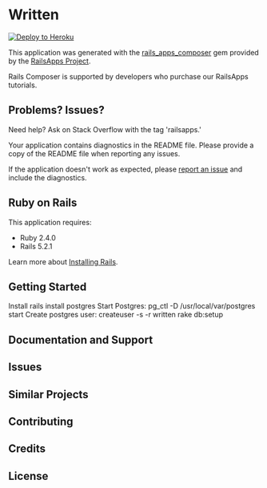 Written
================

[![Deploy to Heroku](https://www.herokucdn.com/deploy/button.png)](https://heroku.com/deploy)

This application was generated with the [rails_apps_composer](https://github.com/RailsApps/rails_apps_composer) gem
provided by the [RailsApps Project](http://railsapps.github.io/).

Rails Composer is supported by developers who purchase our RailsApps tutorials.

Problems? Issues?
-----------

Need help? Ask on Stack Overflow with the tag 'railsapps.'

Your application contains diagnostics in the README file. Please provide a copy of the README file when reporting any issues.

If the application doesn't work as expected, please [report an issue](https://github.com/RailsApps/rails_apps_composer/issues)
and include the diagnostics.

Ruby on Rails
-------------

This application requires:

- Ruby 2.4.0
- Rails 5.2.1

Learn more about [Installing Rails](http://railsapps.github.io/installing-rails.html).

Getting Started
---------------

Install rails
install postgres
Start Postgres: pg_ctl -D /usr/local/var/postgres start
Create postgres user: createuser -s -r written
rake db:setup


Documentation and Support
-------------------------

Issues
-------------

Similar Projects
----------------

Contributing
------------

Credits
-------

License
-------
